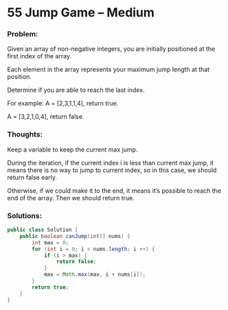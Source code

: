 # 55 Jump Game – Medium


### Problem:



Given an array of non-negative integers, you are initially positioned at the first index of the array.

Each element in the array represents your maximum jump length at that position.

Determine if you are able to reach the last index.

For example:
A = [2,3,1,1,4], return true.

A = [3,2,1,0,4], return false.


### Thoughts:



Keep a variable to keep the current max jump.

During the iteration, if the current index i is less than current max jump, it means there is no way to jump to current index, so in this case, we should return false early.

Otherwise, if we could make it to the end, it means it’s possible to reach the end of the array. Then we should return true.


### Solutions:


```java
public class Solution {
    public boolean canJump(int[] nums) {
        int max = 0;
        for (int i = 0; i < nums.length; i ++) {
            if (i > max) {
                return false;
            }
            max = Math.max(max, i + nums[i]);
        }
        return true;
    }
}
```